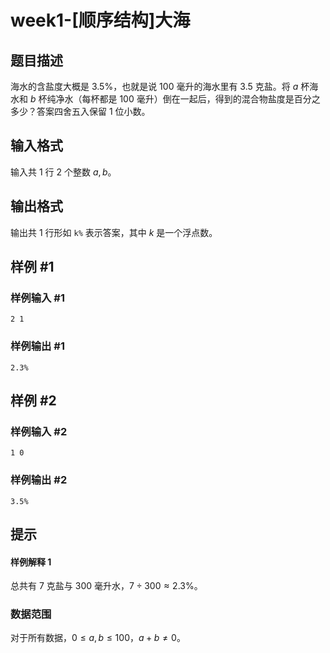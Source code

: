 # week1-[顺序结构]大海

## 题目描述

海水的含盐度大概是 $3.5\%$，也就是说 $100$ 毫升的海水里有 $3.5$ 克盐。将 $a$ 杯海水和 $b$ 杯纯净水（每杯都是 $100$ 毫升）倒在一起后，得到的混合物盐度是百分之多少？答案四舍五入保留 $1$ 位小数。

## 输入格式

输入共 $1$ 行 $2$ 个整数 $a,b$。

## 输出格式

输出共 $1$ 行形如 `k%` 表示答案，其中 $k$ 是一个浮点数。

## 样例 #1

### 样例输入 #1

```
2 1
```

### 样例输出 #1

```
2.3%
```

## 样例 #2

### 样例输入 #2

```
1 0
```

### 样例输出 #2

```
3.5%
```

## 提示

#### 样例解释 $1$

总共有 $7$ 克盐与 $300$ 毫升水，$7\div 300\approx 2.3\%$。

### 数据范围

对于所有数据，$0\leq a,b\leq 100$，$a+b\neq 0$。